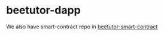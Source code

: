 # beetutor-dapp

We also have smart-contract repo in [beetutor-smart-contract](https://github.com/BeeTutor/beetutor-smart-contract)
